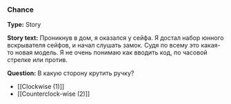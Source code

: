 ### Chance
**Type:** Story

**Story text:** Проникнув в дом, я оказался у сейфа. Я достал набор юнного вскрывателя сейфов, и начал слушать замок. Судя по всему это какая-то новая модель. Я не очень понимаю как вводить код, по часовой стрелке или против.

**Question:** В какую сторону крутить ручку?

- [[Сlockwise (1)]]
- [[Counterclock-wise (2)]]